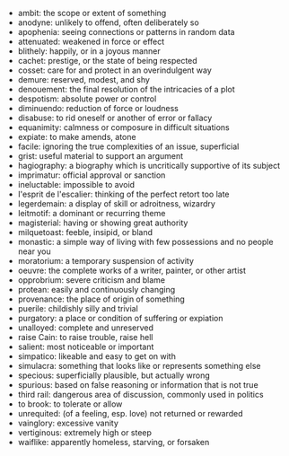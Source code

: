 * ambit: the scope or extent of something
* anodyne: unlikely to offend, often deliberately so
* apophenia: seeing connections or patterns in random data
* attenuated: weakened in force or effect
* blithely: happily, or in a joyous manner
* cachet: prestige, or the state of being respected
* cosset: care for and protect in an overindulgent way
* demure: reserved, modest, and shy
* denouement: the final resolution of the intricacies of a plot
* despotism: absolute power or control
* diminuendo: reduction of force or loudness
* disabuse: to rid oneself or another of error or fallacy
* equanimity: calmness or composure in difficult situations
* expiate: to make amends, atone
* facile: ignoring the true complexities of an issue, superficial
* grist: useful material to support an argument
* hagiography: a biography which is uncritically supportive of its subject
* imprimatur: official approval or sanction
* ineluctable: impossible to avoid
* l'esprit de l'escalier: thinking of the perfect retort too late
* legerdemain: a display of skill or adroitness, wizardry
* leitmotif: a dominant or recurring theme
* magisterial: having or showing great authority
* milquetoast: feeble, insipid, or bland
* monastic: a simple way of living with few possessions and no people near you
* moratorium: a temporary suspension of activity
* oeuvre: the complete works of a writer, painter, or other artist
* opprobrium: severe criticism and blame
* protean: easily and continuously changing
* provenance: the place of origin of something
* puerile: childishly silly and trivial
* purgatory: a place or condition of suffering or expiation
* unalloyed: complete and unreserved
* raise Cain: to raise trouble, raise hell
* salient: most noticeable or important
* simpatico: likeable and easy to get on with
* simulacra: something that looks like or represents something else
* specious: superficially plausible, but actually wrong
* spurious: based on false reasoning or information that is not true
* third rail: dangerous area of discussion, commonly used in politics
* to brook: to tolerate or allow
* unrequited: (of a feeling, esp. love) not returned or rewarded
* vainglory: excessive vanity
* vertiginous: extremely high or steep
* waiflike: apparently homeless, starving, or forsaken

